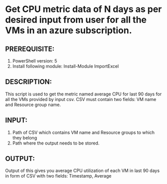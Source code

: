 # Get CPU metric data of N days as per desired input from user for all the VMs in an azure subscription.

## PREREQUISITE:
1) PowerShell version: 5
2) Install following module: Install-Module ImportExcel

## DESCRIPTION:
This script is used to get the metric named average CPU for last 90 days for all the VMs provided by input csv. CSV must contain two fields: VM name and 
Resource group name.

## INPUT:
1) Path of CSV which contains VM name and Resource groups to which they belong
2) Path where the output needs to be stored.

## OUTPUT:
Output of this gives you average CPU utilization of each VM in last 90 days in form of CSV with two fields: Timestamp, Average
